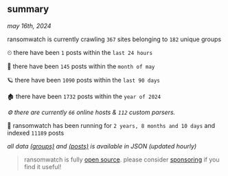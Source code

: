 
## summary
_may 16th, 2024_

ransomwatch is currently crawling `367` sites belonging to `182` unique groups

⏲ there have been `1` posts within the `last 24 hours`

🦈 there have been `145` posts within the `month of may`

🪐 there have been `1090` posts within the `last 90 days`

🏚 there have been `1732` posts within the `year of 2024`

_⚙️ there are currently `66` online hosts & `112` custom parsers._

🦕 ransomwatch has been running for `2 years, 8 months and 10 days` and indexed `11189` posts

_all data  [(groups)](http://ransomwhat.telemetry.ltd/groups) and [(posts)](http://ransomwhat.telemetry.ltd/posts) is available in JSON (updated hourly)_

> ransomwatch is fully [open source](https://github.com/joshhighet/ransomwatch#ransomwatch--). please consider [sponsoring](https://github.com/sponsors/joshhighet) if you find it useful!

